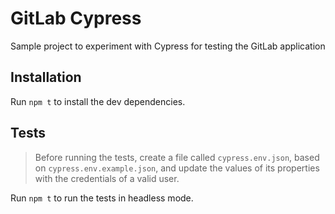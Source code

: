 # GitLab Cypress

Sample project to experiment with Cypress for testing the GitLab application

## Installation

Run `npm t` to install the dev dependencies.

## Tests

> Before running the tests, create a file called `cypress.env.json`, based on `cypress.env.example.json`, and update the values of its properties with the credentials of a valid user.

Run `npm t` to run the tests in headless mode.